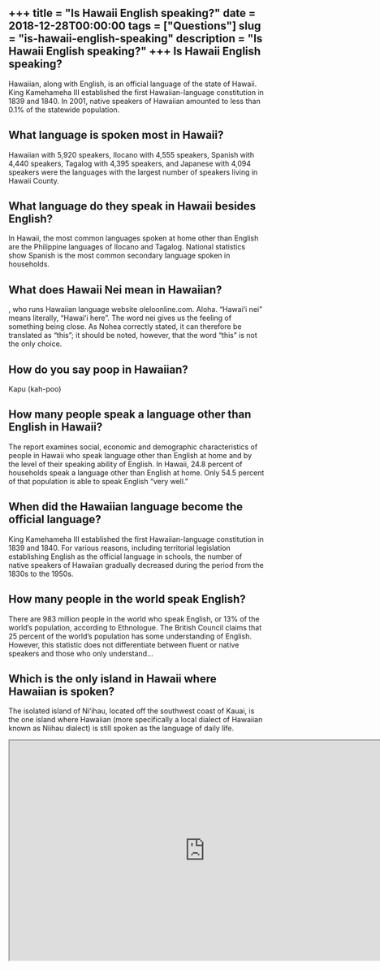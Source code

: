 +++
title = "Is Hawaii English speaking?"
date = 2018-12-28T00:00:00
tags = ["Questions"]
slug = "is-hawaii-english-speaking"
description = "Is Hawaii English speaking?"
+++
Is Hawaii English speaking?
---------------------------

Hawaiian, along with English, is an official language of the state of Hawaii. King Kamehameha III established the first Hawaiian-language constitution in 1839 and 1840. In 2001, native speakers of Hawaiian amounted to less than 0.1% of the statewide population.

What language is spoken most in Hawaii?
---------------------------------------

Hawaiian with 5,920 speakers, Ilocano with 4,555 speakers, Spanish with 4,440 speakers, Tagalog with 4,395 speakers, and Japanese with 4,094 speakers were the languages with the largest number of speakers living in Hawaii County.

What language do they speak in Hawaii besides English?
------------------------------------------------------

In Hawaii, the most common languages spoken at home other than English are the Philippine languages of Ilocano and Tagalog. National statistics show Spanish is the most common secondary language spoken in households.

What does Hawaii Nei mean in Hawaiian?
--------------------------------------

, who runs Hawaiian language website oleloonline.com. Aloha. “Hawaiʻi nei” means literally, “Hawaiʻi here”. The word nei gives us the feeling of something being close. As Nohea correctly stated, it can therefore be translated as “this”; it should be noted, however, that the word “this” is not the only choice.

How do you say poop in Hawaiian?
--------------------------------

Kapu (kah-poo)

How many people speak a language other than English in Hawaii?
--------------------------------------------------------------

The report examines social, economic and demographic characteristics of people in Hawaii who speak language other than English at home and by the level of their speaking ability of English. In Hawaii, 24.8 percent of households speak a language other than English at home. Only 54.5 percent of that population is able to speak English “very well.”

When did the Hawaiian language become the official language?
------------------------------------------------------------

King Kamehameha III established the first Hawaiian-language constitution in 1839 and 1840. For various reasons, including territorial legislation establishing English as the official language in schools, the number of native speakers of Hawaiian gradually decreased during the period from the 1830s to the 1950s.

How many people in the world speak English?
-------------------------------------------

There are 983 million people in the world who speak English, or 13% of the world’s population, according to Ethnologue. The British Council claims that 25 percent of the world’s population has some understanding of English. However, this statistic does not differentiate between fluent or native speakers and those who only understand…

Which is the only island in Hawaii where Hawaiian is spoken?
------------------------------------------------------------

The isolated island of Niʻihau, located off the southwest coast of Kauai, is the one island where Hawaiian (more specifically a local dialect of Hawaiian known as Niihau dialect) is still spoken as the language of daily life.

<iframe allow="accelerometer; autoplay; clipboard-write; encrypted-media; gyroscope; picture-in-picture" allowfullscreen="" class="__youtube_prefs__  epyt-is-override  no-lazyload" data-no-lazy="1" data-origheight="433" data-origwidth="770" data-skipgform_ajax_framebjll="" height="433" id="_ytid_88004" loading="lazy" src="https://www.youtube.com/embed/60sH4xGUhMU?enablejsapi=1&autoplay=0&cc_load_policy=0&cc_lang_pref=&iv_load_policy=1&loop=0&modestbranding=0&rel=1&fs=1&playsinline=0&autohide=2&theme=dark&color=red&controls=1&" title="YouTube player" width="770"></iframe>